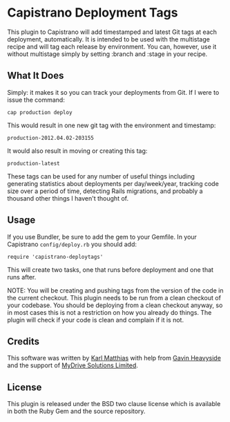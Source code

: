Capistrano Deployment Tags
==========================
This plugin to Capistrano will add timestamped and latest Git tags
at each deployment, automatically.  It is intended to be used with
the multistage recipe and will tag each release by environment.
You can, however, use it without multistage simply by setting :branch
and :stage in your recipe.

What It Does
------------
Simply: it makes it so you can track your deployments from Git.
If I were to issue the command:

`cap production deploy`

This would result in one new git tag with the environment and
timestamp:

`production-2012.04.02-203155`

It would also result in moving or creating this tag:

`production-latest`

These tags can be used for any number of useful things including
generating statistics about deployments per day/week/year, tracking
code size over a period of time, detecting Rails migrations, and
probably a thousand other things I haven't thought of.

Usage
-----
If you use Bundler, be sure to add the gem to your Gemfile.
In your Capistrano `config/deploy.rb` you should add:

`require 'capistrano-deploytags'`

This will create two tasks, one that runs before deployment and one
that runs after.

NOTE: You will be creating and pushing tags from the version of the
code in the current checkout. This plugin needs to be run from a
clean checkout of your codebase. You should be deploying from a
clean checkout anyway, so in most cases this is not a restriction
on how you already do things. The plugin will check if your code
is clean and complain if it is not.

Credits
-------
This software was written by [Karl Matthias](https://github.com/relistan)
with help from [Gavin Heavyside](https://github.com/hgavin) and the
support of [MyDrive Solutions Limited](http://mydrivesolutions.com).

License
-------
This plugin is released under the BSD two clause license which is
available in both the Ruby Gem and the source repository.
